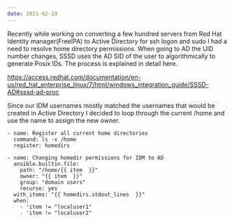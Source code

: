 ```yaml
---
date: 2021-02-19
---
```

Recently while working on converting a few hundred servers from  Red Hat Identity manager(FreeIPA) to Active Directory for ssh logon and sudo I had a need to resolve home directory permissions. When going to AD the UID number changes, SSSD uses the AD SID of the user to algorithmically to generate Posix IDs. The process is explained in detail here.

https://access.redhat.com/documentation/en-us/red_hat_enterprise_linux/7/html/windows_integration_guide/SSSD-AD#sssd-ad-proc

Since our IDM usernames mostly matched the usernames that would be created in Active Directory I decided to loop through the current /home and use the name to assign the new owner.

    - name: Register all current home directories
      command: ls -v /home
      register: homedirs
    
    - name: Changing homedir permissions for IDM to AD
      ansible.builtin.file:
        path: "/home/{{ item  }}"
        owner: "{{ item  }}"
        group: "domain users"
        recurse: yes
      with_items: "{{ homedirs.stdout_lines  }}"
      when:
        - 'item != "localuser1"
        - 'item != "localuser2"
        